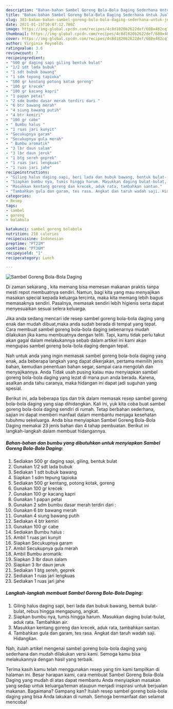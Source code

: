```yaml
---
description: "Bahan-bahan Sambel Goreng Bola-Bola Daging Sederhana Untuk Jualan"
title: "Bahan-bahan Sambel Goreng Bola-Bola Daging Sederhana Untuk Jualan"
slug: 303-bahan-bahan-sambel-goreng-bola-bola-daging-sederhana-untuk-jualan
date: 2021-01-15T10:07:12.780Z
image: https://img-global.cpcdn.com/recipes/4c8d1820b2622def/680x482cq70/sambel-goreng-bola-bola-daging-foto-resep-utama.jpg
thumbnail: https://img-global.cpcdn.com/recipes/4c8d1820b2622def/680x482cq70/sambel-goreng-bola-bola-daging-foto-resep-utama.jpg
cover: https://img-global.cpcdn.com/recipes/4c8d1820b2622def/680x482cq70/sambel-goreng-bola-bola-daging-foto-resep-utama.jpg
author: Virginia Reynolds
ratingvalue: 3.6
reviewcount: 7
recipeingredient:
- "500 gr daging sapi giling bentuk bulat"
- "1/2 sdt lada bubuk"
- "1 sdt bubuk bawang"
- "1 sdm tepung tapioka"
- "500 gr kentang potong kotak goreng"
- "100 gr krecek"
- "100 gr kacang kapri"
- "1 papan petai"
- "2 sdm bumbu dasar merah terdiri dari "
- "6 btr bawang merah"
- "4 siung bawang putih"
- "4 btr kemiri"
- "100 gr cabe"
- " Bumbu halus "
- "1 ruas jari kunyit"
- "Secukupnya garam"
- "Secukupnya gula merah"
- " Bumbu aromatik"
- "3 lbr daun salam"
- "3 lbr daun jeruk"
- "1 btg sereh geprek"
- "1 ruas jari lengkuas"
- "1 ruas jari jahe"
recipeinstructions:
- "Giling halus daging sapi, beri lada dan bubuk bawang, bentuk bulat- bulat, rebus hingga mengapung, angkat."
- "Siapkan bumbu nya, tumis hingga harum. Masukkan daging bulat-bulat, aduk rata. Tambahkan air."
- "Masukkan kentang goreng dan krecek, aduk rata, tambahkan santan."
- "Tambahkan gula dan garam, tes rasa. Angkat dan taruh wadah saji. Hidangkan."
categories:
- Resep
tags:
- sambel
- goreng
- bolabola

katakunci: sambel goreng bolabola 
nutrition: 218 calories
recipecuisine: Indonesian
preptime: "PT21M"
cooktime: "PT36M"
recipeyield: "1"
recipecategory: Lunch

---
```



![Sambel Goreng Bola-Bola Daging](https://img-global.cpcdn.com/recipes/4c8d1820b2622def/680x482cq70/sambel-goreng-bola-bola-daging-foto-resep-utama.jpg)

Di zaman  sekarang , kita memang bisa memesan makanan praktis tanpa mesti repot membuatnya sendiri. Namun, bagi kita yang mau menyajikan masakan special kepada keluarga tercinta, maka kita memang lebih bagus memasaknya sendiri. Pasalnya, memasak sendiri lebih higienis serta dapat menyesuaikan sesuai selera keluarga.

Jika anda sedang mencari ide resep sambel goreng bola-bola daging yang enak dan mudah dibuat,maka anda sudah berada di tempat yang tepat. Cara membuat sambel goreng bola-bola daging  sebenarnya mudah dilakukan jika kamu membuatnya dengan teliti. Tapi, kamu tidak perlu takut akan gagal dalam melakukannya 
sebab dalam artikel ini kami akan mengupas sambel goreng bola-bola daging dengan tepat.  



Nah untuk anda yang ingin memasak sambel goreng bola-bola daging yang enak, ada beberapa langkah yang dapat dikerjakan, pertama memilih jenis bahan, kemudian penentuan bahan segar, sampai cara mengolah dan menyajikannya. Anda Tidak usah pusing kalau mau menyiapkan sambel goreng bola-bola daging yang lezat di mana pun anda berada. Karena, asalkan anda  tahu caranya, maka hidangan ini dapat jadi suguhan yang spesial.

Berikut ini, ada beberapa tips dan trik dalam memasak resep sambel goreng bola-bola daging yang siap dihidangkan. Kali ini, yuk kita coba buat sambel goreng bola-bola daging sendiri di rumah. Tetap berbahan sederhana, sajian ini dapat memberi manfaat dalam membantu menjaga kesehatan tubuhmu sekeluarga. Anda bisa menyiapkan Sambel Goreng Bola-Bola Daging memakai 23 jenis bahan dan 4 tahap pembuatan. Berikut ini langkah-langkah dalam membuat hidangannya.

<!--inarticleads1-->

##### Bahan-bahan dan bumbu yang dibutuhkan untuk menyiapkan Sambel Goreng Bola-Bola Daging:

1. Sediakan 500 gr daging sapi, giling, bentuk bulat
1. Gunakan 1/2 sdt lada bubuk
1. Sediakan 1 sdt bubuk bawang
1. Siapkan 1 sdm tepung tapioka
1. Sediakan 500 gr kentang, potong kotak, goreng
1. Gunakan 100 gr krecek
1. Gunakan 100 gr kacang kapri
1. Gunakan 1 papan petai
1. Gunakan 2 sdm bumbu dasar merah terdiri dari :
1. Gunakan 6 btr bawang merah
1. Gunakan 4 siung bawang putih
1. Sediakan 4 btr kemiri
1. Gunakan 100 gr cabe
1. Sediakan  Bumbu halus :
1. Ambil 1 ruas jari kunyit
1. Siapkan Secukupnya garam
1. Ambil Secukupnya gula merah
1. Ambil  Bumbu aromatik:
1. Siapkan 3 lbr daun salam
1. Siapkan 3 lbr daun jeruk
1. Sediakan 1 btg sereh, geprek
1. Sediakan 1 ruas jari lengkuas
1. Sediakan 1 ruas jari jahe




<!--inarticleads2-->

##### Langkah-langkah membuat Sambel Goreng Bola-Bola Daging:

1. Giling halus daging sapi, beri lada dan bubuk bawang, bentuk bulat- bulat, rebus hingga mengapung, angkat.
1. Siapkan bumbu nya, tumis hingga harum. Masukkan daging bulat-bulat, aduk rata. Tambahkan air.
1. Masukkan kentang goreng dan krecek, aduk rata, tambahkan santan.
1. Tambahkan gula dan garam, tes rasa. Angkat dan taruh wadah saji. Hidangkan.




Nah, itulah artikel mengenai  sambel goreng bola-bola daging  yang sederhana dan mudah dilakukan versi kami. Semoga kamu bisa melakukannya dengan hasil yang terbaik. 

Terima kasih kamu telah menggunakan resep yang tim kami tampilkan di halaman ini. Besar harapan kami, cara membuat  Sambel Goreng Bola-Bola Daging yang mudah di atas dapat membantu Anda menyiapkan masakan yang sedap untuk keluarga/teman ataupun menjadi inspirasi untuk berjualan makanan. Bagaimana? Gampang kan? Itulah resep sambel goreng bola-bola daging yang bisa Anda lakukan di rumah. Semoga bermanfaat dan selamat mencoba!


